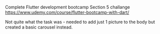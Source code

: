 Complete Flutter development bootcamp Section 5 challange
https://www.udemy.com/course/flutter-bootcamp-with-dart/

Not quite what the task was - needed to add just 1 picture to the body but created a basic carousel instead.